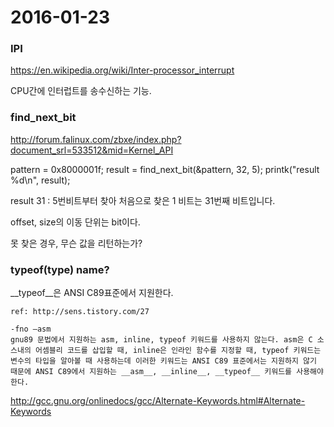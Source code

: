 # 2016-01-23

### IPI

https://en.wikipedia.org/wiki/Inter-processor_interrupt

CPU간에 인터럽트를 송수신하는 기능.

### find_next_bit

http://forum.falinux.com/zbxe/index.php?document_srl=533512&mid=Kernel_API

pattern = 0x8000001f;
result = find_next_bit(&pattern, 32, 5); 
printk("result %d\n", result);

result 31 : 5번비트부터 찾아 처음으로 찾은 1 비트는 31번째 비트입니다.

offset, size의 이동 단위는 bit이다.

못 찾은 경우, 무슨 값을 리턴하는가?

### __typeof__(type) name?

__typeof__은 ANSI C89표준에서 지원한다.

```
ref: http://sens.tistory.com/27

-fno –asm
gnu89 문법에서 지원하는 asm, inline, typeof 키워드를 사용하지 않는다. asm은 C 소스내의 어셈블리 코드를 삽입할 때, inline은 인라인 함수를 지정할 때, typeof 키워드는 변수의 타입을 알아볼 때 사용하는데 이러한 키워드는 ANSI C89 표준에서는 지원하지 않기 때문에 ANSI C89에서 지원하는 __asm__, __inline__, __typeof__ 키워드를 사용해야한다.
```

http://gcc.gnu.org/onlinedocs/gcc/Alternate-Keywords.html#Alternate-Keywords


